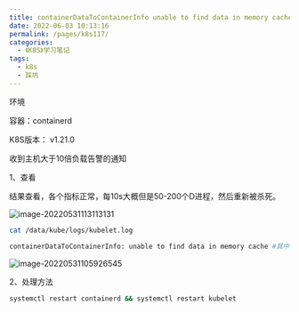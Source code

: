 ```yaml
---
title: containerDataToContainerInfo unable to find data in memory cache导致主机负载高
date: 2022-06-03 10:13:16
permalink: /pages/k8s117/
categories:
  - 《K8S》学习笔记
tags:
  - k8s
  - 踩坑
---
```








环境

容器：containerd

K8S版本： v1.21.0



收到主机大于10倍负载告警的通知

1、查看

结果查看，各个指标正常，每10s大概但是50-200个D进程，然后重新被杀死。

![image-20220531113113131](https://cdn.jsdelivr.net/gh/lzq70112/images/blog/202205311131203.png)

```sh
cat /data/kube/logs/kubelet.log
```

```sh
containerDataToContainerInfo: unable to find data in memory cache #其中看到containerd有明显的报错
```

![image-20220531105926545](https://cdn.jsdelivr.net/gh/lzq70112/images/blog/202205311059242.png)

2、处理方法

```sh
systemctl restart containerd && systemctl restart kubelet
```

